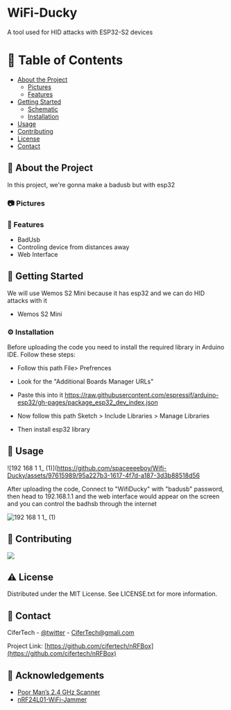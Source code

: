 # WiFi-Ducky
A tool used for HID attacks with ESP32-S2 devices
<!-- Table of Contents -->
# :notebook_with_decorative_cover: Table of Contents

- [About the Project](#star2-about-the-project)
  * [Pictures](#camera-Pictures)
  * [Features](#dart-features)
- [Getting Started](#toolbox-getting-started)
  * [Schematic](#electric_plug-Schematic)
  * [Installation](#gear-installation)
- [Usage](#eyes-usage)
- [Contributing](#wave-contributing)
- [License](#warning-license)
- [Contact](#handshake-contact)

  

<!-- About the Project -->
## :star2: About the Project
In this project, we're gonna make a badusb but with esp32


<!-- Pictures -->
### :camera: Pictures




<!-- Features -->
### :dart: Features

- BadUsb
- Controling device from distances away
- Web Interface

<!-- Getting Started -->
## 	:toolbox: Getting Started

We will use Wemos S2 Mini because it has esp32 and we can do HID attacks with it

- Wemos S2 Mini




<!-- Installation -->
### :gear: Installation

Before uploading the code you need to install the required library in Arduino IDE. Follow these steps:

- Follow this path File> Prefrences
- Look for the "Additional Boards Manager URLs"
- Paste this into it https://raw.githubusercontent.com/espressif/arduino-esp32/gh-pages/package_esp32_dev_index.json

- Now follow this path Sketch > Include Libraries > Manage Libraries
- Then install esp32 library

   
<!-- Usage -->
## :eyes: Usage
![192 168 1 1_ (1)](https://github.com/spaceeeeboy/Wifi-Ducky/assets/97615989/95a227b3-1617-4f7d-a187-3d3b88518d56

After uploading the code, Connect to "WifiDucky" with "badusb" password, then head to 192.168.1.1 and the web interface would appear on the screen and you can control the badhsb through the internet

![192 168 1 1_ (1)](https://github.com/spaceeeeboy/Wifi-Ducky/assets/97615989/95a227b3-1617-4f7d-a187-3d3b88518d56)


<!-- Contributing -->
## :wave: Contributing

<a href="https://github.com/cifertech/nrfbox/graphs/contributors">
  <img src="https://contrib.rocks/image?repo=cifertech/nrfbox" />
</a>


<!-- License -->
## :warning: License

Distributed under the MIT License. See LICENSE.txt for more information.


<!-- Contact -->
## :handshake: Contact

CiferTech - [@twitter](https://twitter.com/cifertech1) - CiferTech@gmali.com

Project Link: [https://github.com/cifertech/nRFBox](https://github.com/cifertech/nRFBox)

<!-- Acknowledgments -->
## :gem: Acknowledgements 

 - [Poor Man’s 2.4 GHz Scanner](https://forum.arduino.cc/t/poor-mans-2-4-ghz-scanner/54846)
 - [nRF24L01-WiFi-Jammer](https://github.com/hugorezende/nRF24L01-WiFi-Jammer)

